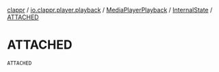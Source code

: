 [clappr](../../../index.md) / [io.clappr.player.playback](../../index.md) / [MediaPlayerPlayback](../index.md) / [InternalState](index.md) / [ATTACHED](./-a-t-t-a-c-h-e-d.md)

# ATTACHED

`ATTACHED`